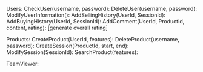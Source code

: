 Users:
CheckUser(username, password):
DeleteUser(username, password):
ModifyUserInformation():
AddSellingHistory(UserId, SessionId):
AddBuyingHistory(UserId, SessionId):
AddComment(UserId, ProductId, content, rating): [generate overall rating]


Products:
CreateProduct(UserId, features):
DeleteProduct(username, password):
CreateSession(ProductId, start, end):  
ModifySession(SessionId):
SearchProduct(features):


TeamViewer:

